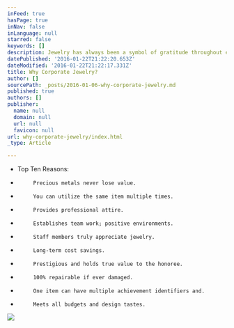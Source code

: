 ```yaml
---
inFeed: true
hasPage: true
inNav: false
inLanguage: null
starred: false
keywords: []
description: Jewelry has always been a symbol of gratitude throughout every timeline of mankind.
datePublished: '2016-01-22T21:22:20.653Z'
dateModified: '2016-01-22T21:22:17.331Z'
title: Why Corporate Jewelry?
author: []
sourcePath: _posts/2016-01-06-why-corporate-jewelry.md
published: true
authors: []
publisher:
  name: null
  domain: null
  url: null
  favicon: null
url: why-corporate-jewelry/index.html
_type: Article

---
```

* Top Ten Reasons:

-          Precious metals never lose value.

-          You can utilize the same item multiple times.

-          Provides professional attire.

-          Establishes team work; positive environments.

-          Staff members truly appreciate jewelry.

-          Long-term cost savings.

-          Prestigious and holds true value to the honoree.

-          100% repairable if ever damaged.

-          One item can have multiple achievement identifiers and.

-          Meets all budgets and design tastes.
![](https://s3-us-west-2.amazonaws.com/the-grid-img/p/e2e97d66af733a110c94aff92c3ee239b232be03.jpg)